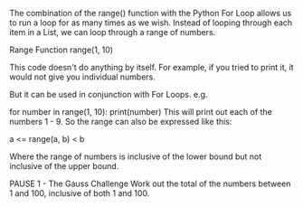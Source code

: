 The combination of the range() function with the Python For Loop allows us to run a loop for as many times as we wish. Instead of looping through each item in a List, we can loop through a range of numbers.

Range Function
range(1, 10)

This code doesn't do anything by itself. For example, if you tried to print it, it would not give you individual numbers.

But it can be used in conjunction with For Loops. e.g.

for number in range(1, 10):
print(number)
This will print out each of the numbers 1 - 9. So the range can also be expressed like this:

a <= range(a, b) < b

Where the range of numbers is inclusive of the lower bound but not inclusive of the upper bound.

PAUSE 1 - The Gauss Challenge
Work out the total of the numbers between 1 and 100, inclusive of both 1 and 100.
